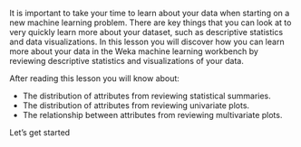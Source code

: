 It is important to take your time to learn about your data when starting on a new machine
learning problem. There are key things that you can look at to very quickly learn more about
your dataset, such as descriptive statistics and data visualizations. In this lesson you will
discover how you can learn more about your data in the Weka machine learning workbench by
reviewing descriptive statistics and visualizations of your data.

After reading this lesson you will know about:
- The distribution of attributes from reviewing statistical summaries.
- The distribution of attributes from reviewing univariate plots.
- The relationship between attributes from reviewing multivariate plots.

Let’s get started
